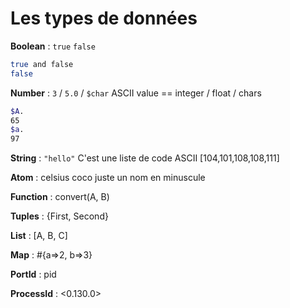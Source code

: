 # Les types de données

**Boolean** : `true` `false`

```bash
true and false
false
```



**Number** : `3` / `5.0` / `$char` ASCII value == integer / float / chars

```bash
$A.
65
$a.
97
```

**String** : `"hello"`  C'est une liste de code ASCII [104,101,108,108,111]

**Atom** : celsius coco juste un nom en minuscule

**Function** :  convert(A, B)

**Tuples** : {First, Second}

**List** : [A, B, C]

**Map** : #{a=>2, b=>3}

**PortId** : pid

**ProcessId** : <0.130.0>

